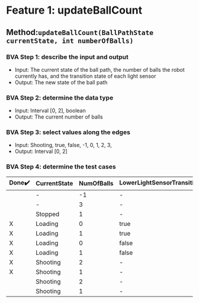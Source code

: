 # Feature 1: updateBallCount

## Method:`updateBallCount(BallPathState currentState, int numberOfBalls)`

### BVA Step 1: describe the input and output

* Input: The current state of the ball path, the number of balls the robot currently has, and the transition state of each light sensor
* Output: The new state of the ball path

### BVA Step 2: determine the data type

* Input: Interval [0, 2], boolean
* Output: The current number of balls

### BVA Step 3: select values along the edges

* Input: Shooting, true, false, -1, 0, 1, 2, 3,
* Output: Interval [0, 2]

### BVA Step 4: determine the test cases


| Done:heavy_check_mark: | CurrentState | NumOfBalls | LowerLightSensorTransitioned:pencil2: | ShooterLightSensorTransitioned:pencil2: | *NewNumBalls* | *Exception*     |
| ------------------------ | :------------- | ------------ | --------------------------------------- | ----------------------------------------- | --------------- | :---------------- |
|                        | -            | -1         | -                                     | -                                       | -             | IllegalArgument |
|                        | -            | 3          | -                                     | -                                       | -             | IllegalArgument |
|                        | Stopped      | 1          | -                                     | -                                       | 1             | -               |
| X                      | Loading      | 0          | true                                  | -                                       | 1             | -               |
| X                      | Loading      | 1          | true                                  | -                                       | 2             | -               |
| X                      | Loading      | 0          | false                                 | -                                       | 0             | -               |
| X                      | Loading      | 1          | false                                 | -                                       | 1             | -               |
| X                      | Shooting     | 2          | -                                     | true                                    | 1             | -               |
| X                      | Shooting     | 1          | -                                     | true                                    | 0             | -               |
|                        | Shooting     | 2          | -                                     | false                                   | 2             | -               |
|                        | Shooting     | 1          | -                                     | false                                   | 1             | -               |
